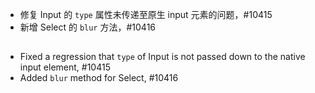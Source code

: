 - 修复 Input 的 `type` 属性未传递至原生 input 元素的问题，#10415
- 新增 Select 的 `blur` 方法，#10416

##

- Fixed a regression that `type` of Input is not passed down to the native input element, #10415
- Added `blur` method for Select, #10416